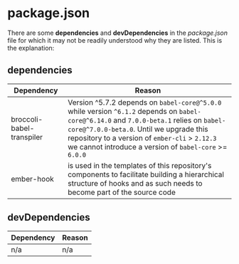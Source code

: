 # package.json

There are some **dependencies** and **devDependencies** in the _package.json_ file for which it may not be readily
understood why they are listed. This is the explanation:

## dependencies

Dependency | Reason
--- | ---
broccoli-babel-transpiler | Version ^5.7.2 depends on `babel-core@^5.0.0` while version `^6.1.2` depends on `babel-core@^6.14.0` and `7.0.0-beta.1` relies on `babel-core@^7.0.0-beta.0`.  Until we upgrade this repository to a version of `ember-cli` > `2.12.3` we cannot introduce a version of `babel-core` >= `6.0.0`
ember-hook | is used in the templates of this repository's components to facilitate building a hierarchical structure of hooks and as such needs to become part of the source code

## devDependencies

Dependency | Reason
--- | ---
n/a | n/a

